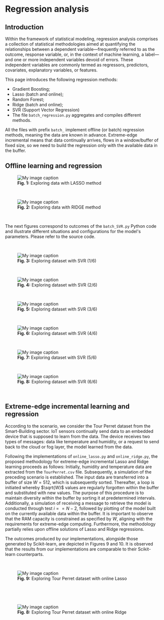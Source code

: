 # Regression analysis

## Introduction

Within the framework of statistical modeling, regression analysis comprises a collection of statistical methodologies aimed at quantifying the relationships between a dependent variable—frequently referred to as the outcome, response variable, or, in the context of machine learning, a label—and one or more independent variables devoid of errors. These independent variables are commonly termed as regressors, predictors, covariates, explanatory variables, or features.

This page introduces the following regression methods:

- Gradient Boosting;
- Lasso (batch and online);
- Random Forest;
- Ridge (batch and online);
- SVR (Support Vector Regression)
- The file `batch_regression.py` aggregates and compiles different methods.

All the files with prefix `batch_` implement offline (or batch) regression methods, meaning the data are known in advance. Extreme-edge incremental means that data continually arrives, flows in a window/buffer of fixed size, so we need to build the regression only with the available data in the buffer.

## Offline learning and regression

<figure>
  <img src="Images/LASSO.png" alt="My image caption">
  <figcaption><b>Fig. 1:</b> Exploring data with LASSO method</figcaption>
</figure>

  <p>  <br></p>
<figure>
  <img src="Images/RIDGE.png" alt="My image caption">
  <figcaption><b>Fig. 2:</b> Exploring data with RIDGE method</figcaption>
</figure>

  <p>  <br></p>

  The next figures correspond to outcomes of the `batch_SVR.py` Python code and illustrate different situations and configurations for the model's parameters. Please refer to the source code.

 <p>  <br></p>
  <figure>
  <img src="Images/SVR_1.png" alt="My image caption">
  <figcaption><b>Fig. 3:</b> Exploring dataset with SVR (1/6)</figcaption>
</figure>

 <p>  <br></p>
  <figure>
  <img src="Images/SVR_2.png" alt="My image caption">
  <figcaption><b>Fig. 4:</b> Exploring dataset with SVR (2/6)</figcaption>
</figure>

 <p>  <br></p>
  <figure>
  <img src="Images/SVR_3.png" alt="My image caption">
  <figcaption><b>Fig. 5:</b> Exploring dataset with SVR (3/6)</figcaption>
</figure>

 <p>  <br></p>
  <figure>
  <img src="Images/SVR_4.png" alt="My image caption">
  <figcaption><b>Fig. 6:</b> Exploring dataset with SVR (4/6)</figcaption>
</figure>

 <p>  <br></p>
  <figure>
  <img src="Images/SVR_5.png" alt="My image caption">
  <figcaption><b>Fig. 7:</b> Exploring dataset with SVR (5/6)</figcaption>
</figure>

 <p>  <br></p>
  <figure>
  <img src="Images/SVR_6.png" alt="My image caption">
  <figcaption><b>Fig. 8:</b> Exploring dataset with SVR (6/6)</figcaption>
</figure>
  <p>  <br></p>

## Extreme-edge incremental learning and regression

According to the scenario, we consider the Tour Perret dataset from the Smart-Building sector. IoT sensors continually send data to an embedded device that is supposed to learn from the data. The device receives two types of messages: data like temperature and humidity, or a request to send back to the cloud or fog layer, the model learned from the data.

Following the implementations of `online_lasso.py` and `online_ridge.py`, the proposed methodology for extreme-edge incremental Lasso and Ridge learning proceeds as follows: Initially, humidity and temperature data are extracted from the `TourPerret.csv` file. Subsequently, a simulation of the preceding scenario is established. The input data are transferred into a buffer of size $W=512$, which is subsequently sorted. Thereafter, a loop is initiated whereby $\sqrt{W}$ values are regularly forgotten within the buffer and substituted with new values. The purpose of this procedure is to maintain diversity within the buffer by sorting it at predetermined intervals. Additionally, a simulation of receiving a message to retrieve the model is conducted through test $i == N - 2$, followed by plotting of the model built on the currently available data within the buffer. It is important to observe that the RAM capacity is constrained as specified by $W$, aligning with the requirements for extreme-edge computing. Furthermore, the methodology partially relies upon offline solutions of Lasso and Ridge regressions.

The outcomes produced by our implementations, alongside those generated by Scikit-learn, are depicted in Figures 9 and 10. It is observed that the results from our implementations are comparable to their Scikit-learn counterparts.

<p>  <br></p>
  <figure>
  <img src="Images/online_lasso.png" alt="My image caption">
  <figcaption><b>Fig. 9:</b> Exploring Tour Perret dataset with online Lasso</figcaption>
</figure>
  <p>  <br></p>

  <p>  <br></p>
  <figure>
  <img src="Images/online_ridge.png" alt="My image caption">
  <figcaption><b>Fig. 8:</b> Exploring Tour Perret dataset with online Ridge</figcaption>
</figure>
  <p>  <br></p>
